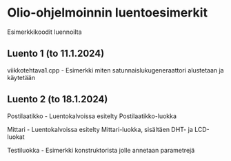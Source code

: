 # Olio-ohjelmoinnin luentoesimerkit
Esimerkkikoodit luennoilta

## Luento 1 (to 11.1.2024)
viikkotehtava1.cpp - Esimerkki miten satunnaislukugeneraattori alustetaan ja käytetään

## Luento 2 (to 18.1.2024)
Postilaatikko - Luentokalvoissa esitelty Postilaatikko-luokka

Mittari - Luentokalvoissa esitelty Mittari-luokka, sisältäen DHT- ja LCD-luokat

Testiluokka - Esimerkki konstruktorista jolle annetaan parametrejä


